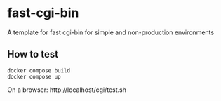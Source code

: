 # fast-cgi-bin
A template for fast cgi-bin for simple and non-production environments

## How to test
```
docker compose build
docker compose up
```

On a browser:
http://localhost/cgi/test.sh
